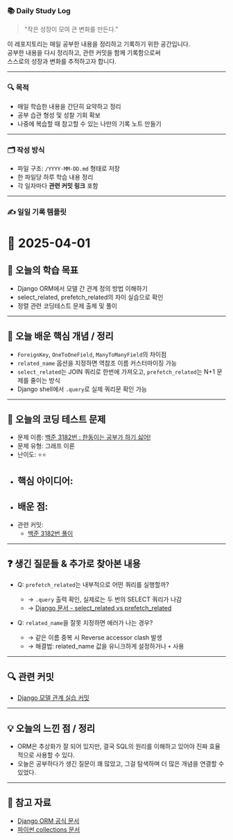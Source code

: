 ### 📚 Daily Study Log

> "작은 성장이 모여 큰 변화를 만든다."

이 레포지토리는 매일 공부한 내용을 정리하고 기록하기 위한 공간입니다.  
공부한 내용을 다시 정리하고, 관련 커밋을 함께 기록함으로써  
스스로의 성장과 변화를 추적하고자 합니다.

---

### 🔍 목적

- 매일 학습한 내용을 간단히 요약하고 정리
- 공부 습관 형성 및 성찰 기회 확보
- 나중에 복습할 때 참고할 수 있는 나만의 기록 노트 만들기

---

### 🗂️ 작성 방식

- 파일 구조: `/YYYY-MM-DD.md` 형태로 저장
- 한 파일당 하루 학습 내용 정리
- 각 일자마다 **관련 커밋 링크** 포함

---

### ✍️ 일일 기록 템플릿

# 📅 2025-04-01

## 🎯 오늘의 학습 목표
- Django ORM에서 모델 간 관계 정의 방법 이해하기
- select_related, prefetch_related의 차이 실습으로 확인
- 정렬 관련 코딩테스트 문제 출제 및 풀이

---

## 🧩 오늘 배운 핵심 개념 / 정리
- `ForeignKey`, `OneToOneField`, `ManyToManyField`의 차이점
- `related_name` 옵션을 지정하면 역참조 이름 커스터마이징 가능
- `select_related`는 JOIN 쿼리로 한번에 가져오고, `prefetch_related`는 N+1 문제를 줄이는 방식
- Django shell에서 `.query`로 실제 쿼리문 확인 가능

---

## 🔢 오늘의 코딩 테스트 문제
- 문제 이름: [백준 3182번 : 한동이는 공부가 하기 싫어!](https://www.acmicpc.net/problem/3182)
- 문제 유형: 그래프 이론
- 난이도: ⭐️⭐
- 핵심 아이디어:
  - 
- 배운 점:
  - 
- 관련 커밋:
  - [백준 3182번 풀이]()

---

## ❓ 생긴 질문들 & 추가로 찾아본 내용
- Q: `prefetch_related`는 내부적으로 어떤 쿼리를 실행할까?
  - → `.query` 출력 확인, 실제로는 두 번의 SELECT 쿼리가 나감
  - → [Django 문서 - select_related vs prefetch_related](https://docs.djangoproject.com/en/stable/ref/models/querysets/#prefetch-related)

- Q: `related_name`을 잘못 지정하면 에러가 나는 경우?
  - → 같은 이름 중복 시 Reverse accessor clash 발생
  - → 해결법: related_name 값을 유니크하게 설정하거나 `+` 사용

---

## 🔍 관련 커밋
- [Django 모델 관계 실습 커밋](https://github.com/username/backend-study/commit/3f9e21b)

---

## 💡 오늘의 느낀 점 / 정리
- ORM은 추상화가 잘 되어 있지만, 결국 SQL의 원리를 이해하고 있어야 진짜 효율적으로 사용할 수 있다.
- 오늘은 공부하다가 생긴 질문이 꽤 많았고, 그걸 탐색하며 더 많은 개념을 연결할 수 있었다.

---

## 📎 참고 자료
- [Django ORM 공식 문서](https://docs.djangoproject.com/en/stable/topics/db/models/)
- [파이썬 collections 문서](https://docs.python.org/3/library/collections.html)
